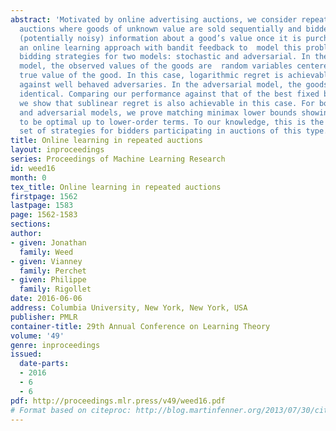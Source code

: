 ```yaml
---
abstract: 'Motivated by online advertising auctions, we consider repeated Vickrey
  auctions where goods of unknown value are sold sequentially and bidders only learn
  (potentially noisy) information about a good’s value once it is purchased. We adopt
  an online learning approach with bandit feedback to  model this problem and derive
  bidding strategies for two models: stochastic and adversarial. In the stochastic
  model, the observed values of the goods are  random variables centered around the
  true value of the good. In this case, logarithmic regret is achievable when competing
  against well behaved adversaries. In the adversarial model, the goods need not be
  identical. Comparing our performance against that of the best fixed bid in hindsight,
  we show that sublinear regret is also achievable in this case. For both the stochastic
  and adversarial models, we prove matching minimax lower bounds showing our strategies
  to be optimal up to lower-order terms. To our knowledge, this is the first complete
  set of strategies for bidders participating in auctions of this type.'
title: Online learning in repeated auctions
layout: inproceedings
series: Proceedings of Machine Learning Research
id: weed16
month: 0
tex_title: Online learning in repeated auctions
firstpage: 1562
lastpage: 1583
page: 1562-1583
sections: 
author:
- given: Jonathan
  family: Weed
- given: Vianney
  family: Perchet
- given: Philippe
  family: Rigollet
date: 2016-06-06
address: Columbia University, New York, New York, USA
publisher: PMLR
container-title: 29th Annual Conference on Learning Theory
volume: '49'
genre: inproceedings
issued:
  date-parts:
  - 2016
  - 6
  - 6
pdf: http://proceedings.mlr.press/v49/weed16.pdf
# Format based on citeproc: http://blog.martinfenner.org/2013/07/30/citeproc-yaml-for-bibliographies/
---
```

